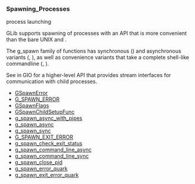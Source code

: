 ### Spawning_Processes

process launching

 GLib supports spawning of processes with an API that is more
 convenient than the bare UNIX [](fork) and [](exec).

 The g_spawn family of functions has synchronous ([](g_spawn_sync))
 and asynchronous variants ([](g_spawn_async), [](g_spawn_async_with_pipes)),
 as well as convenience variants that take a complete shell-like
 commandline ([](g_spawn_command_line_sync), [](g_spawn_command_line_async)).

 See [](GSubprocess) in GIO for a higher-level API that provides
 stream interfaces for communication with child processes.

* [GSpawnError]()
* [G_SPAWN_ERROR]()
* [GSpawnFlags]()
* [GSpawnChildSetupFunc]()
* [g_spawn_async_with_pipes]()
* [g_spawn_async]()
* [g_spawn_sync]()
* [G_SPAWN_EXIT_ERROR]()
* [g_spawn_check_exit_status]()
* [g_spawn_command_line_async]()
* [g_spawn_command_line_sync]()
* [g_spawn_close_pid]()
* [g_spawn_error_quark]()
* [g_spawn_exit_error_quark]()
